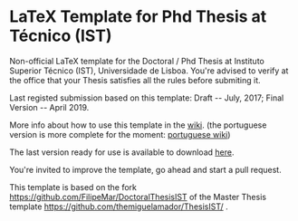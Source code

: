 LaTeX Template for Phd Thesis at Técnico (IST)
=========

Non-official LaTeX template for the Doctoral / Phd Thesis at Instituto Superior Técnico (IST), Universidade de Lisboa. You're advised to verify at the office that your Thesis satisfies all the rules before submiting it.

Last registed submission based on this template: Draft -- July, 2017; Final Version -- April 2019.

More info about how to use this template in the [wiki](https://github.com/FilipeMar/Phd-Thesis-Tecnico/wiki/Home-(english-version)). (the portuguese version is more complete for the moment: [portuguese wiki](https://github.com/FilipeMar/Phd-Thesis-Tecnico/wiki))

The last version ready for use is available to download [here](https://github.com/FilipeMar/Phd-Thesis-Tecnico/releases).

You're invited to improve the template, go ahead and start a pull request.

This template is based on the fork https://github.com/FilipeMar/DoctoralThesisIST  of the Master Thesis template https://github.com/themiguelamador/ThesisIST/ .

